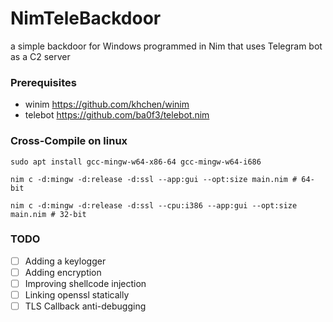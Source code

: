 # NimTeleBackdoor

a simple backdoor for Windows programmed in Nim that uses Telegram bot as a C2 server

### Prerequisites

* winim https://github.com/khchen/winim 
* telebot https://github.com/ba0f3/telebot.nim

### Cross-Compile on linux

```
sudo apt install gcc-mingw-w64-x86-64 gcc-mingw-w64-i686

nim c -d:mingw -d:release -d:ssl --app:gui --opt:size main.nim # 64-bit

nim c -d:mingw -d:release -d:ssl --cpu:i386 --app:gui --opt:size main.nim # 32-bit

```

### TODO

- [ ] Adding a keylogger
- [ ] Adding encryption
- [ ] Improving shellcode injection
- [ ] Linking openssl statically
- [ ] TLS Callback anti-debugging
